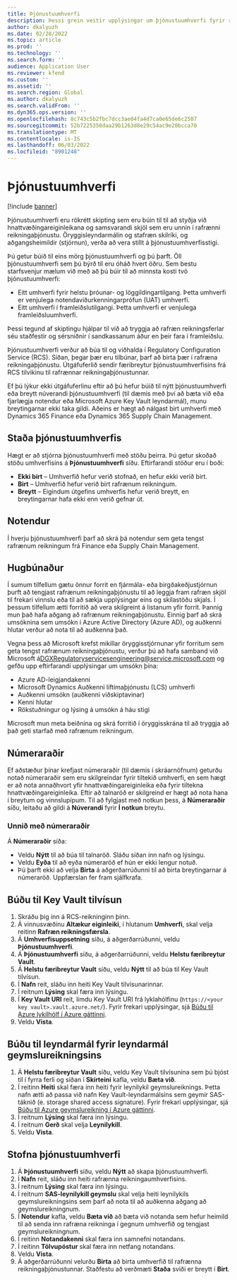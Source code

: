 ```yaml
---
title: Þjónustuumhverfi
description: Þessi grein veitir upplýsingar um þjónustuumhverfi fyrir rafræna reikninga og útskýrir hvernig á að setja þau upp.
author: dkalyuzh
ms.date: 02/28/2022
ms.topic: article
ms.prod: ''
ms.technology: ''
ms.search.form: ''
audience: Application User
ms.reviewer: kfend
ms.custom: ''
ms.assetid: ''
ms.search.region: Global
ms.author: dkalyuzh
ms.search.validFrom: ''
ms.dyn365.ops.version: ''
ms.openlocfilehash: 8c743c5b2fbc7dcc3ae04fa4d7ca0e65de6c2507
ms.sourcegitcommit: 52b7225350daa29b1263d8e29c54ac9e20bcca70
ms.translationtype: MT
ms.contentlocale: is-IS
ms.lasthandoff: 06/03/2022
ms.locfileid: "8901248"
---
```

# <a name="service-environments"></a>Þjónustuumhverfi

[!include [banner](../includes/banner.md)]

Þjónustuumhverfi eru rökrétt skipting sem eru búin til til að styðja við hnattvæðingareiginleikana og samsvarandi skjöl sem eru unnin í rafrænni reikningaþjónustu. Öryggisleyndarmálin og stafræn skilríki, og aðgangsheimildir (stjórnun), verða að vera stillt á þjónustuumhverfisstigi.

Þú getur búið til eins mörg þjónustuumhverfi og þú þarft. Öll þjónustuumhverfi sem þú býrð til eru óháð hvert öðru. Sem bestu starfsvenjur mælum við með að þú búir til að minnsta kosti tvö þjónustuumhverfi:

- Eitt umhverfi fyrir helstu þróunar- og löggildingartilgang. Þetta umhverfi er venjulega notendaviðurkenningarprófun (UAT) umhverfi.
- Eitt umhverfi í framleiðslutilgangi. Þetta umhverfi er venjulega framleiðsluumhverfi.

Þessi tegund af skiptingu hjálpar til við að tryggja að rafræn reikningsferlar séu staðfestir og sérsniðnir í sandkassanum áður en þeir fara í framleiðslu.

Þjónustuumhverfi verður að búa til og viðhalda í Regulatory Configuration Service (RCS). Síðan, þegar þær eru tilbúnar, þarf að birta þær í rafræna reikningaþjónustu. Útgáfuferlið sendir færibreytur þjónustuumhverfisins frá RCS tilvikinu til rafrænnar reikningaþjónustunnar.

Ef þú lýkur ekki útgáfuferlinu eftir að þú hefur búið til nýtt þjónustuumhverfi eða breytt núverandi þjónustuumhverfi (til dæmis með því að bæta við eða fjarlægja notendur eða Microsoft Azure Key Vault leyndarmál), munu breytingarnar ekki taka gildi. Aðeins er hægt að nálgast birt umhverfi með Dynamics 365 Finance eða Dynamics 365 Supply Chain Management.

## <a name="service-environment-statuses"></a>Staða þjónustuumhverfis

Hægt er að stjórna þjónustuumhverfi með stöðu þeirra. Þú getur skoðað stöðu umhverfisins á **Þjónustuumhverfi** síðu. Eftirfarandi stöður eru í boði:

- **Ekki birt** – Umhverfið hefur verið stofnað, en hefur ekki verið birt.
- **Birt** – Umhverfið hefur verið birt rafrænum reikningum.
- **Breytt** – Eigindum útgefins umhverfis hefur verið breytt, en breytingarnar hafa ekki enn verið gefnar út.

## <a name="users"></a>Notendur

Í hverju þjónustuumhverfi þarf að skrá þá notendur sem geta tengst rafrænum reikningum frá Finance eða Supply Chain Management.

## <a name="applications"></a>Hugbúnaður

Í sumum tilfellum gætu önnur forrit en fjármála- eða birgðakeðjustjórnun þurft að tengjast rafrænum reikningaþjónustu til að leggja fram rafræn skjöl til frekari vinnslu eða til að sækja upplýsingar eins og skilastöðu skjals. Í þessum tilfellum ætti forritið að vera skilgreint á listanum yfir forrit. Þannig mun það hafa aðgang að rafrænum reikningaþjónustu. Einnig þarf að skrá umsóknina sem umsókn í Azure Active Directory (Azure AD), og auðkenni hlutar verður að nota til að auðkenna það. 

Vegna þess að Microsoft krefst mikillar öryggisstjórnunar yfir forritum sem geta tengst rafrænum reikningaþjónustu, verður þú að hafa samband við Microsoft á<DGXRegulatoryservicesengineering@service.microsoft.com> og gefðu upp eftirfarandi upplýsingar um umsókn þína:

- Azure AD-leigjandakenni
- Microsoft Dynamics Auðkenni líftímaþjónustu (LCS) umhverfi
- Auðkenni umsókn (auðkenni viðskiptavinar)
- Kenni hlutar
- Rökstuðningur og lýsing á umsókn á háu stigi

Microsoft mun meta beiðnina og skrá forritið í öryggisskrána til að tryggja að það geti starfað með rafrænum reikningum.

## <a name="number-sequences"></a>Númeraraðir

Ef aðstæður þínar krefjast númeraraðir (til dæmis í skráarnöfnum) geturðu notað númeraraðir sem eru skilgreindar fyrir tiltekið umhverfi, en sem hægt er að nota annaðhvort yfir hnattvæðingareiginleika eða fyrir tiltekna hnattvæðingareiginleika. Eftir að talnaröð er skilgreind er hægt að nota hana í breytum og vinnslupípum. Til að fylgjast með notkun þess, á **Númeraraðir** síðu, leitaðu að gildi á **Núverandi** fyrir **Í notkun** breytu.

### <a name="working-with-number-sequences"></a>Unnið með númeraraðir
Á **Númeraraðir** síða: 

- Veldu **Nýtt** til að búa til talnaröð. Sláðu síðan inn nafn og lýsingu. 
- Veldu **Eyða** til að eyða númeraröð ef hún er ekki lengur notuð.
- Þú þarft ekki að velja **Birta** á aðgerðarrúðunni til að birta breytingarnar á númeraröð. Uppfærslan fer fram sjálfkrafa.

## <a name="create-a-key-vault-reference"></a>Búðu til Key Vault tilvísun

1. Skráðu þig inn á RCS-reikninginn þinn.
2. Á vinnusvæðinu **Altækur eiginleiki**, í hlutanum **Umhverfi**, skal velja reitinn **Rafræn reikningsfærsla**.
3. Á **Umhverfisuppsetning** síðu, á aðgerðarrúðunni, veldu **Þjónustuumhverfi**.
4. Á **Þjónustuumhverfi** síðu, á aðgerðarrúðunni, veldu **Helstu færibreytur Vault**.
5. Á **Helstu færibreytur Vault** síðu, veldu **Nýtt** til að búa til Key Vault tilvísun.
6. Í **Nafn** reit, sláðu inn heiti Key Vault tilvísunarinnar.
7. Í reitnum **Lýsing** skal færa inn lýsingu.
8. Í **Key Vault URI** reit, límdu Key Vault URI frá lyklahólfinu (`https://<your key vault>.vault.azure.net/`). Fyrir frekari upplýsingar, sjá [Búðu til Azure lykilhólf í Azure gáttinni](e-invoicing-create-azure-key-vault-azure-portal.md).
9. Veldu **Vista**.
    
## <a name="create-a-secret-for-the-storage-account-secret-token"></a>Búðu til leyndarmál fyrir leyndarmál geymslureikningsins

1. Á **Helstu færibreytur Vault** síðu, veldu Key Vault tilvísunina sem þú bjóst til í fyrra ferli og síðan í **Skírteini** kafla, veldu **Bæta við**.
2. Í reitinn **Heiti** skal færa inn heiti fyrir leynilykil geymslureiknings. Þetta nafn ætti að passa við nafn Key Vault-leyndarmálsins sem geymir SAS-táknið (e. storage shared access signature). Fyrir frekari upplýsingar, sjá [Búðu til Azure geymslureikning í Azure gáttinni](e-invoicing-create-azure-storage-account-azure-portal.md). 
3. Í reitnum **Lýsing** skal færa inn lýsingu.
4. Í reitnum **Gerð** skal velja **Leynilykill**.
5. Veldu **Vista**.
    
## <a name="create-a-service-environment"></a>Stofna þjónustuumhverfi

1. Á **Þjónustuumhverfi** síðu, veldu **Nýtt** að skapa þjónustuumhverfi.
2. Í **Nafn** reit, sláðu inn heiti rafrænna reikningaumhverfisins.
3. Í reitnum **Lýsing** skal færa inn lýsingu.
4. Í reitnum **SAS-leynilykill geymslu** skal velja heiti leynilykils geymslureikningsins sem þarf að nota til að auðkenna aðgang að geymslureikningnum.
5. Í **Notendur** kafla, veldu **Bæta við** að bæta við notanda sem hefur heimild til að senda inn rafræna reikninga í gegnum umhverfið og tengjast geymslureikningnum.
6. Í reitinn **Notandakenni** skal færa inn samnefni notandans. 
7. Í reitinn **Tölvupóstur** skal færa inn netfang notandans.
8. Veldu **Vista**.
9. Á aðgerðarrúðunni velurðu **Birta** að birta umhverfið til rafrænna reikningaþjónustunnar. Staðfestu að verðmæti **Staða** sviði er breytt í **Birt**.
